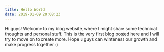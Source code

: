 ```yaml
---
title: Hello World
date: 2019-01-09 20:08:23
---
```

Hi guys! Welcome to my blog website, where I might share some technical thoughts and personal stuff. This is the very first blog posted here and I will try to move on to create more. Hope u guys can winteness our growth and make progress together :)